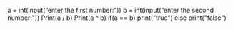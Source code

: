 a = int(input(“enter the first number:"))
b = int(input(“enter the second number:"))
Print(a / b)
Print(a ^ b)
if(a == b)
print("true")
else
print("false")
